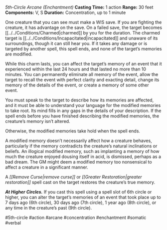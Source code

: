 *5th-Circle Arcane (Enchantment)*
**Casting Time:** 1 action
**Range:** 30 feet
**Components:** V, S
**Duration:** Concentration, up to 1 minute

One creature that you can see must make a WIS save. If you are fighting the creature, it has advantage on the save. On a failed save, the target becomes [[../../Conditions/Charmed|charmed]] by you for the duration. The charmed target is [[../../Conditions/Incapacitated|incapacitated]] and unaware of its surroundings, though it can still hear you. If it takes any damage or is targeted by another spell, this spell ends, and none of the target’s memories are modified.

While this charm lasts, you can affect the target’s memory of an event that it experienced within the last 24 hours and that lasted no more than 10 minutes. You can permanently eliminate all memory of the event, allow the target to recall the event with perfect clarity and exacting detail, change its memory of the details of the event, or create a memory of some other event.

You must speak to the target to describe how its memories are affected, and it must be able to understand your language for the modified memories to take root. Its mind fills in any gaps in the details of your description. If the spell ends before you have finished describing the modified memories, the creature’s memory isn’t altered.

Otherwise, the modified memories take hold when the spell ends.

A modified memory doesn’t necessarily affect how a creature behaves, particularly if the memory contradicts the creature’s natural inclinations or beliefs. An illogical modified memory, such as implanting a memory of how much the creature enjoyed dousing itself in acid, is dismissed, perhaps as a bad dream. The GM might deem a modified memory too nonsensical to affect a creature in a significant manner.

A *[[Remove Curse|remove curse]]* or *[[Greater Restoration|greater restoration]]* spell cast on the target restores the creature’s true memory.

***At Higher Circles.*** If you cast this spell using a spell slot of 6th circle or higher, you can alter the target’s memories of an event that took place up to 7 days ago (6th circle), 30 days ago (7th circle), 1 year ago (8th circle), or any time in the creature’s past (9th circle).

#5th-circle #action #arcane #concentration #enchantment #somatic #verbal
